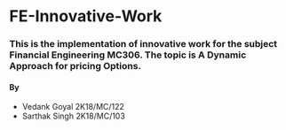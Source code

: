 # FE-Innovative-Work
### This is the implementation of innovative work for the subject Financial Engineering MC306. The topic is A Dynamic Approach for pricing Options.
#### By
<ul>
  <li>Vedank Goyal 2K18/MC/122</li>
  <li>Sarthak Singh 2K18/MC/103</li>
</ul>
